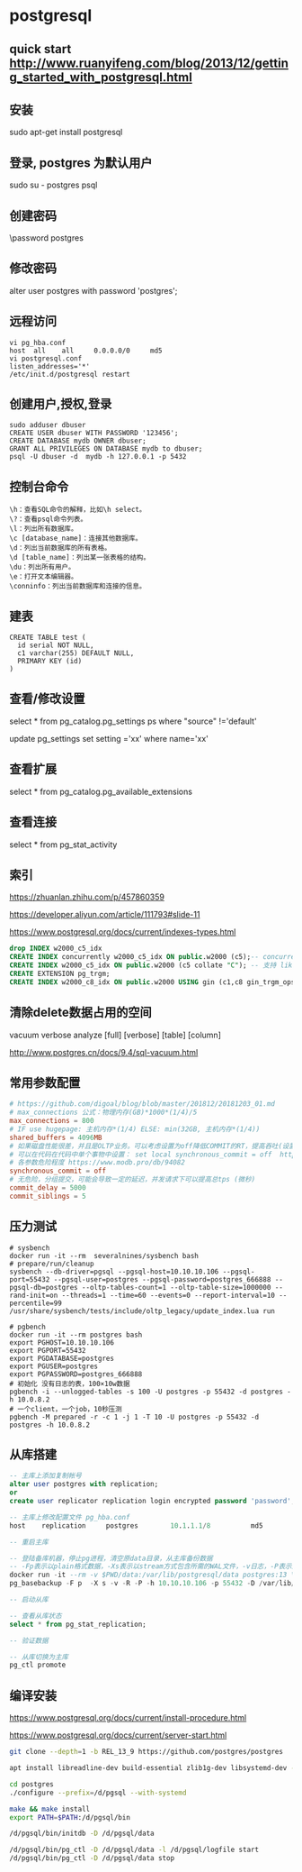 # postgresql

## quick start http://www.ruanyifeng.com/blog/2013/12/getting_started_with_postgresql.html

## 安装
sudo apt-get install postgresql

## 登录, postgres 为默认用户
sudo su - postgres
psql

## 创建密码
\password postgres

## 修改密码
alter user postgres with password 'postgres';

## 远程访问
```
vi pg_hba.conf
host  all    all     0.0.0.0/0     md5
vi postgresql.conf
listen_addresses='*'
/etc/init.d/postgresql restart
```

## 创建用户,授权,登录
```
sudo adduser dbuser
CREATE USER dbuser WITH PASSWORD '123456';
CREATE DATABASE mydb OWNER dbuser;
GRANT ALL PRIVILEGES ON DATABASE mydb to dbuser;
psql -U dbuser -d  mydb -h 127.0.0.1 -p 5432
```

## 控制台命令
```
\h：查看SQL命令的解释，比如\h select。
\?：查看psql命令列表。
\l：列出所有数据库。
\c [database_name]：连接其他数据库。
\d：列出当前数据库的所有表格。
\d [table_name]：列出某一张表格的结构。
\du：列出所有用户。
\e：打开文本编辑器。
\conninfo：列出当前数据库和连接的信息。
```

## 建表
```
CREATE TABLE test (
  id serial NOT NULL,
  c1 varchar(255) DEFAULT NULL,
  PRIMARY KEY (id) 
)
``` 

## 查看/修改设置
select * from pg_catalog.pg_settings ps where "source" !='default'

update pg_settings set setting ='xx' where name='xx'

## 查看扩展
select * from pg_catalog.pg_available_extensions

## 查看连接
select * from pg_stat_activity

## 索引
https://zhuanlan.zhihu.com/p/457860359

https://developer.aliyun.com/article/111793#slide-11

https://www.postgresql.org/docs/current/indexes-types.html

```sql
drop INDEX w2000_c5_idx
CREATE INDEX concurrently w2000_c5_idx ON public.w2000 (c5);-- concurrently避免锁表 支持 <   <=   =   >=   >
CREATE INDEX w2000_c5_idx ON public.w2000 (c5 collate "C"); -- 支持 like 'xxx%'
CREATE EXTENSION pg_trgm;
CREATE INDEX w2000_c8_idx ON public.w2000 USING gin (c1,c8 gin_trgm_ops); -- 支持全文搜索?
```

## 清除delete数据占用的空间
vacuum verbose analyze [full] [verbose] [table] [column]

http://www.postgres.cn/docs/9.4/sql-vacuum.html


## 常用参数配置
```conf
# https://github.com/digoal/blog/blob/master/201812/20181203_01.md
# max_connections 公式：物理内存(GB)*1000*(1/4)/5
max_connections = 800
# IF use hugepage: 主机内存*(1/4) ELSE: min(32GB, 主机内存*(1/4))
shared_buffers = 4096MB
# 如果磁盘性能很差，并且是OLTP业务。可以考虑设置为off降低COMMIT的RT，提高吞吐(设置为OFF时，可能丢失部分XLOG RECORD)   
# 可以在代码在代码中单个事物中设置： set local synchronous_commit = off  https://github.com/digoal/blog/blob/master/201712/20171207_01.md
# 各参数危险程度 https://www.modb.pro/db/94082
synchronous_commit = off
# 无危险，分组提交，可能会导致一定的延迟，并发请求下可以提高总tps (微秒)
commit_delay = 5000
commit_siblings = 5
```

## 压力测试
```shell
# sysbench
docker run -it --rm  severalnines/sysbench bash
# prepare/run/cleanup
sysbench --db-driver=pgsql --pgsql-host=10.10.10.106 --pgsql-port=55432 --pgsql-user=postgres --pgsql-password=postgres_666888 --pgsql-db=postgres --oltp-tables-count=1 --oltp-table-size=1000000 --rand-init=on --threads=1 --time=60 --events=0 --report-interval=10 --percentile=99 /usr/share/sysbench/tests/include/oltp_legacy/update_index.lua run

# pgbench
docker run -it --rm postgres bash 
export PGHOST=10.10.10.106
export PGPORT=55432
export PGDATABASE=postgres
export PGUSER=postgres
export PGPASSWORD=postgres_666888
# 初始化 没有日志的表，100×10w数据
pgbench -i --unlogged-tables -s 100 -U postgres -p 55432 -d postgres -h 10.0.8.2 
# 一个client，一个job，10秒压测
pgbench -M prepared -r -c 1 -j 1 -T 10 -U postgres -p 55432 -d postgres -h 10.0.8.2 
```

## 从库搭建
```sql
-- 主库上添加复制帐号
alter user postgres with replication;
or
create user replicator replication login encrypted password 'password';

-- 主库上修改配置文件 pg_hba.conf
host    replication     postgres        10.1.1.1/8          md5

-- 重启主库

-- 登陆备库机器，停止pg进程，清空原data目录，从主库备份数据
-- -Fp表示以plain格式数据，-Xs表示以stream方式包含所需的WAL文件，-v日志，-P表示显示进度，-R表示为replication写配置信息。
docker run -it --rm -v $PWD/data:/var/lib/postgresql/data postgres:13 \
pg_basebackup -F p  -X s -v -R -P -h 10.10.10.106 -p 55432 -D /var/lib/postgresql/data -U postgres 

-- 启动从库

-- 查看从库状态
select * from pg_stat_replication;

-- 验证数据

-- 从库切换为主库
pg_ctl promote

```

## 编译安装
https://www.postgresql.org/docs/current/install-procedure.html

https://www.postgresql.org/docs/current/server-start.html


```sh
git clone --depth=1 -b REL_13_9 https://github.com/postgres/postgres

apt install libreadline-dev build-essential zlib1g-dev libsystemd-dev -y

cd postgres
./configure --prefix=/d/pgsql --with-systemd

make && make install
export PATH=$PATH:/d/pgsql/bin

/d/pgsql/bin/initdb -D /d/pgsql/data

/d/pgsql/bin/pg_ctl -D /d/pgsql/data -l /d/pgsql/logfile start
/d/pgsql/bin/pg_ctl -D /d/pgsql/data stop

```

## 






